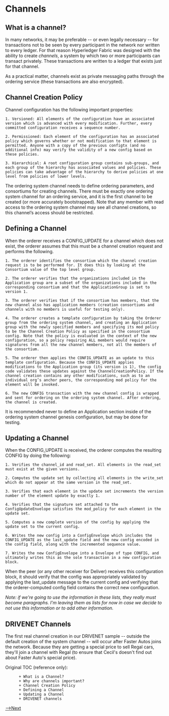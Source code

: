 # Channels

## What is a channel?

In many networks, it may be preferable -- or even legally necessary -- for transactions not to be seen by every participant in the network nor written to every ledger. For that reason Hyperledger Fabric was designed with the ability to create *channels*, a system by which two or more participants can transact privately. These transactions are written to a ledger that exists just for that channel.

As a practical matter, channels exist as private messaging paths through the ordering service (these transactions are also encrypted).

## Channel Creation Policy

Channel configuration has the following important properties:

    1. Versioned: All elements of the configuration have an associated version which is advanced with every modification. Further, every committed configuration receives a sequence number.

    2. Permissioned: Each element of the configuration has an associated policy which governs whether or not modification to that element is permitted. Anyone with a copy of the previous configtx (and no additional info) may verify the validity of a new config based on these policies.

    3. Hierarchical: A root configuration group contains sub-groups, and each group of the hierarchy has associated values and policies. These policies can take advantage of the hierarchy to derive policies at one level from policies of lower levels.

The ordering system channel needs to define ordering parameters, and consortiums for creating channels. There must be exactly one ordering system channel for an ordering service, and it is the first channel to be created (or more accurately bootstrapped). Note that any member with read access to the ordering system channel may see all channel creations, so this channel’s access should be restricted.

## Defining a Channel

When the orderer receives a CONFIG_UPDATE for a channel which does not exist, the orderer assumes that this must be a channel creation request and performs the following.

    1. The orderer identifies the consortium which the channel creation request is to be performed for. It does this by looking at the Consortium value of the top level group.

    2. The orderer verifies that the organizations included in the Application group are a subset of the organizations included in the corresponding consortium and that the ApplicationGroup is set to version 1.

    3. The orderer verifies that if the consortium has members, that the new channel also has application members (creation consortiums and channels with no members is useful for testing only).

    4. The orderer creates a template configuration by taking the Orderer group from the ordering system channel, and creating an Application group with the newly specified members and specifying its mod policy to be the Channel Creation Policy as specified in the consortium config. Note that the policy is evaluated in the context of the new configuration, so a policy requiring ALL members would require signatures from all the new channel members, not all the members of the consortium.

    5. The orderer then applies the CONFIG_UPDATE as an update to this template configuration. Because the CONFIG_UPDATE applies modifications to the Application group (its version is 1), the config code validates these updates against the ChannelCreationPolicy. If the channel creation contains any other modifications, such as to an individual org’s anchor peers, the corresponding mod policy for the element will be invoked.

    6. The new CONFIG transaction with the new channel config is wrapped and sent for ordering on the ordering system channel. After ordering, the channel is created.

It is recommended never to define an Application section inside of the ordering system channel genesis configuration, but may be done for testing.


## Updating a Channel

When the CONFIG_UPDATE is received, the orderer computes the resulting CONFIG by doing the following:

    1. Verifies the channel_id and read_set. All elements in the read_set must exist at the given versions.

    2. Computes the update set by collecting all elements in the write_set which do not appear at the same version in the read_set.

    3. Verifies that each element in the update set increments the version number of the element update by exactly 1.

    4. Verifies that the signature set attached to the ConfigUpdateEnvelope satisfies the mod_policy for each element in the update set.

    5. Computes a new complete version of the config by applying the update set to the current config.

    6. Writes the new config into a ConfigEnvelope which includes the CONFIG_UPDATE as the last_update field and the new config encoded in the config field, along with the incremented sequence value.

    7. Writes the new ConfigEnvelope into a Envelope of type CONFIG, and ultimately writes this as the sole transaction in a new configuration block.

When the peer (or any other receiver for Deliver) receives this configuration block, it should verify that the config was appropriately validated by applying the last_update message to the current config and verifying that the orderer-computed config field contains the correct new configuration.

*Note: if we're going to use the information in these lists, they really must become paragraphs. I'm leaving them as lists for now in case we decide to not use this information or to add other information.*

## DRIVENET Channels

The first real channel creation in our DRIVENET sample -- outside the default creation of the system channel -- will occur after Faster Autos joins the network. Because they are getting a special price to sell Regal cars, they'll join a channel with Regal (to ensure that Cecil's doesn't find out about Faster Auto's special price).



Original TOC (reference only):

          + What is a Channel?
          + Why are channels important?
          + Channel Creation Policy
          + Defining a Channel
          + Updating a Channel
          + DRIVENET channels

[-->Next](./Peers.md)
